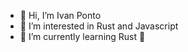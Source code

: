 - 👋 Hi, I’m Ivan Ponto
- 👀 I’m interested in Rust and Javascript
- 🌱 I’m currently learning Rust 🦀

<!---
moschamo/moschamo is a ✨ special ✨ repository because its `README.md` (this file) appears on your GitHub profile.
You can click the Preview link to take a look at your changes.
--->
